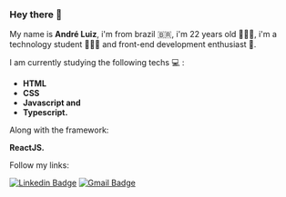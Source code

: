 ### Hey there 👋

My name is **André Luiz**, i'm from brazil  🇧🇷, i'm 22 years old 🙋🏻‍♂️, i'm a technology student 👨🏻‍💻 and front-end development enthusiast 💜.

I am currently studying the following techs 💻 :

- **HTML**
- **CSS**
- **Javascript and**
- **Typescript.**

Along with the framework:

**ReactJS.**

Follow my links:
 
[![Linkedin Badge](https://img.shields.io/badge/-Andre%20Luiz-6633cc?style=flat-square&logo=Linkedin&logoColor=white&link=https://www.linkedin.com/in/andrefreitas01//)](https://www.linkedin.com/in/andrefreitas01/) 
[![Gmail Badge](https://img.shields.io/badge/-diego.schell.f@gmail.com-6633cc?style=flat-square&logo=Gmail&logoColor=white&link=mailto:diego.schell.f@gmail.com)](mailto:diego.schell.f@gmail.com)

